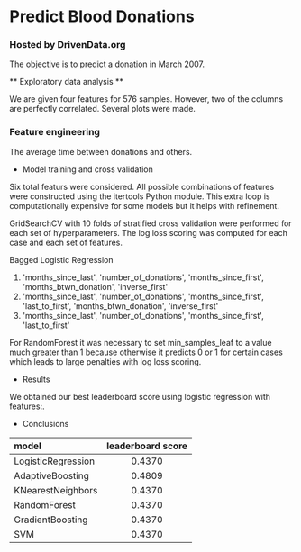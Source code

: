 # Predict Blood Donations
### Hosted by DrivenData.org

The objective is to predict a donation in March 2007.

** Exploratory data analysis **

We are given four features for 576 samples. However, two of the columns are
perfectly correlated. Several plots were made.

### Feature engineering

The average time between donations and others.

* Model training and cross validation

Six total featurs were considered. All possible combinations of features
were constructed using the itertools Python module. This extra loop is
computationally expensive for some models but it helps with refinement.

GridSearchCV with 10 folds of stratified cross validation were performed
for each set of hyperparameters. The log loss scoring was computed for
each case and each set of features.

Bagged Logistic Regression
1. 'months_since_last', 'number_of_donations', 'months_since_first', 'months_btwn_donation', 'inverse_first'
2. 'months_since_last', 'number_of_donations', 'months_since_first', 'last_to_first', 'months_btwn_donation', 'inverse_first'
3. 'months_since_last', 'number_of_donations', 'months_since_first', 'last_to_first'


For RandomForest it was necessary to set min_samples_leaf to a value much greater than
1 because otherwise it predicts 0 or 1 for certain cases which leads to large
penalties with log loss scoring.

* Results

We obtained our best leaderboard score using logistic regression
with features:.

* Conclusions


|model                      | leaderboard score|
|:--------------------------|:-----------------:|
|LogisticRegression       |            0.4370|
|AdaptiveBoosting             |            0.4809|
|KNearestNeighbors |            0.4370|
|RandomForest|            0.4370|
|GradientBoosting|            0.4370|
|SVM|            0.4370|

